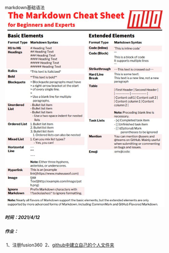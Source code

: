 markdown基础语法![](./sk/sources/markdown.png)

##### 时间：2021/4/12
##### 作业：
​			1、注册fusion360
​			2、[github中建立自己的个人文件夹](https://cloud.tencent.com/developer/article/1455721)
